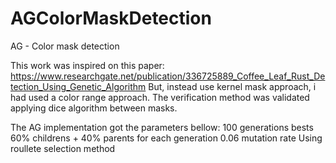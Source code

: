 # AGColorMaskDetection
AG - Color mask detection

This work was inspired on this paper: https://www.researchgate.net/publication/336725889_Coffee_Leaf_Rust_Detection_Using_Genetic_Algorithm
But, instead use kernel mask approach, i had used a color range approach.
The verification method was validated applying dice algorithm between masks.

The AG implementation got the parameters bellow:
100 generations
bests 60% childrens + 40% parents for each generation
0.06 mutation rate
Using roullete selection method
